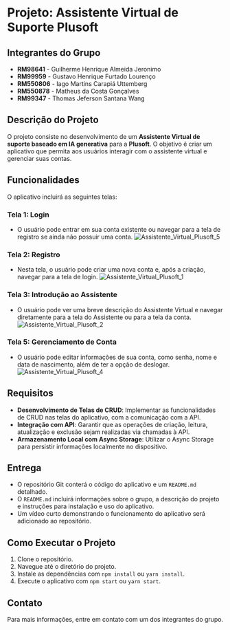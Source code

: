 # Projeto: Assistente Virtual de Suporte Plusoft

## Integrantes do Grupo
- **RM98641** - Guilherme Henrique Almeida Jeronimo
- **RM99959** - Gustavo Henrique Furtado Lourenço
- **RM550806** - Iago Martins Carapiá Uttemberg
- **RM550878** - Matheus da Costa Gonçalves
- **RM99347** - Thomas Jeferson Santana Wang

## Descrição do Projeto
O projeto consiste no desenvolvimento de um **Assistente Virtual de suporte baseado em IA generativa** para a **Plusoft**. O objetivo é criar um aplicativo que permita aos usuários interagir com o assistente virtual e gerenciar suas contas.

## Funcionalidades
O aplicativo incluirá as seguintes telas:

### Tela 1: Login
- O usuário pode entrar em sua conta existente ou navegar para a tela de registro se ainda não possuir uma conta.
![Assistente_Virtual_Plusoft_5](https://github.com/user-attachments/assets/78632412-3819-43a7-950c-ca7952e6b1ba)

### Tela 2: Registro
- Nesta tela, o usuário pode criar uma nova conta e, após a criação, navegar para a tela de login.
![Assistente_Virtual_Plusoft_1](https://github.com/user-attachments/assets/744e440d-9531-4387-8e9b-f72096d63ece)

### Tela 3: Introdução ao Assistente
- O usuário pode ver uma breve descrição do Assistente Virtual e navegar diretamente para a tela do Assistente ou para a tela da conta.
![Assistente_Virtual_Plusoft_2](https://github.com/user-attachments/assets/50877849-b4bd-4d65-b117-00c919d95171)

### Tela 5: Gerenciamento de Conta
- O usuário pode editar informações de sua conta, como senha, nome e data de nascimento, além de ter a opção de deslogar.
![Assistente_Virtual_Plusoft_4](https://github.com/user-attachments/assets/4734fbc7-64bc-4352-a1d0-77b1b0651773)

## Requisitos
- **Desenvolvimento de Telas de CRUD**: Implementar as funcionalidades de CRUD nas telas do aplicativo, com a comunicação com a API.
- **Integração com API**: Garantir que as operações de criação, leitura, atualização e exclusão sejam realizadas via chamadas à API.
- **Armazenamento Local com Async Storage**: Utilizar o Async Storage para persistir informações localmente no dispositivo.

## Entrega
- O repositório Git conterá o código do aplicativo e um `README.md` detalhado.
- O `README.md` incluirá informações sobre o grupo, a descrição do projeto e instruções para instalação e uso do aplicativo.
- Um vídeo curto demonstrando o funcionamento do aplicativo será adicionado ao repositório.

## Como Executar o Projeto
1. Clone o repositório.
2. Navegue até o diretório do projeto.
3. Instale as dependências com `npm install` ou `yarn install`.
4. Execute o aplicativo com `npm start` ou `yarn start`.

## Contato
Para mais informações, entre em contato com um dos integrantes do grupo.

